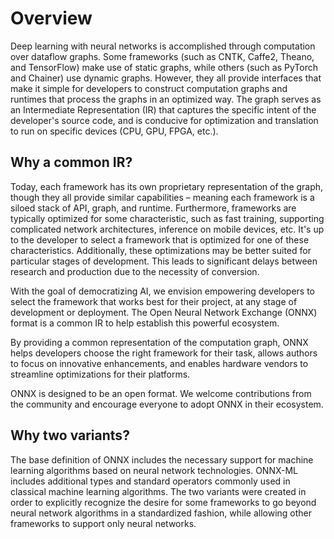 Overview
========

Deep learning with neural networks is accomplished through computation over dataflow graphs. Some frameworks (such as CNTK, Caffe2, Theano, and TensorFlow) make use of static graphs, while others (such as PyTorch and Chainer) use dynamic graphs. However, they all provide interfaces that make it simple for developers to construct computation graphs and runtimes that process the graphs in an optimized way. The graph serves as an Intermediate Representation (IR) that captures the specific intent of the developer's source code, and is conducive for optimization and translation to run on specific devices (CPU, GPU, FPGA, etc.).

Why a common IR?
----------------

Today, each framework has its own proprietary representation of the graph, though they all provide similar capabilities – meaning each framework is a siloed stack of API, graph, and runtime. Furthermore, frameworks are typically optimized for some characteristic, such as fast training, supporting complicated network architectures, inference on mobile devices, etc. It's up to the developer to select a framework that is optimized for one of these characteristics. Additionally, these optimizations may be better suited for particular stages of development. This leads to significant delays between research and production due to the necessity of conversion.

With the goal of democratizing AI, we envision empowering developers to select the framework that works best for their project, at any stage of development or deployment. The Open Neural Network Exchange (ONNX) format is a common IR to help establish this powerful ecosystem.

By providing a common representation of the computation graph, ONNX helps developers choose the right framework for their task, allows authors to focus on innovative enhancements, and enables hardware vendors to streamline optimizations for their platforms.

ONNX is designed to be an open format. We welcome contributions from the community and encourage everyone to adopt ONNX in their ecosystem.

Why two variants?
-----------------

The base definition of ONNX includes the necessary support for machine learning algorithms based on neural network technologies. ONNX-ML includes additional types and standard operators commonly used in classical machine learning algorithms. The two variants were created in order to explicitly recognize the desire for some frameworks to go beyond neural network algorithms in a standardized fashion, while allowing other frameworks to support only neural networks.